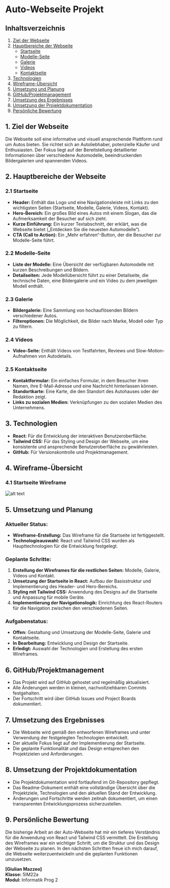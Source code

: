 # Auto-Webseite Projekt

## Inhaltsverzeichnis

1. [Ziel der Webseite](#ziel-der-webseite)
2. [Hauptbereiche der Webseite](#hauptbereiche-der-webseite)
   - [Startseite](#startseite)
   - [Modelle-Seite](#modelle-seite)
   - [Galerie](#galerie)
   - [Videos](#videos)
   - [Kontaktseite](#kontaktseite)
3. [Technologien](#technologien)
4. [Wireframe-Übersicht](#wireframe-übersicht)
5. [Umsetzung und Planung](#umsetzung-und-planung)
6. [GitHub/Projektmanagement](#github-projektmanagement)
7. [Umsetzung des Ergebnisses](#umsetzung-des-ergebnisses)
8. [Umsetzung der Projektdokumentation](#umsetzung-der-projektdokumentation)
9. [Persönliche Bewertung](#persönliche-bewertung)

## 1. Ziel der Webseite

Die Webseite soll eine informative und visuell ansprechende Plattform rund um Autos bieten. Sie richtet sich an Autoliebhaber, potenzielle Käufer und Enthusiasten. Der Fokus liegt auf der Bereitstellung detaillierter Informationen über verschiedene Automodelle, beeindruckenden Bildergalerien und spannenden Videos.

## 2. Hauptbereiche der Webseite

### 2.1 Startseite

- **Header:** Enthält das Logo und eine Navigationsleiste mit Links zu den wichtigsten Seiten (Startseite, Modelle, Galerie, Videos, Kontakt).
- **Hero-Bereich:** Ein großes Bild eines Autos mit einem Slogan, das die Aufmerksamkeit der Besucher auf sich zieht.
- **Kurze Einführung:** Ein kurzer Textabschnitt, der erklärt, was die Webseite bietet („Entdecken Sie die neuesten Automodelle“).
- **CTA (Call to Action):** Ein „Mehr erfahren“-Button, der die Besucher zur Modelle-Seite führt.

### 2.2 Modelle-Seite

- **Liste der Modelle:** Eine Übersicht der verfügbaren Automodelle mit kurzen Beschreibungen und Bildern.
- **Detailseiten:** Jede Modellübersicht führt zu einer Detailseite, die technische Daten, eine Bildergalerie und ein Video zu dem jeweiligen Modell enthält.

### 2.3 Galerie

- **Bildergalerie:** Eine Sammlung von hochauflösenden Bildern verschiedener Autos.
- **Filteroptionen:** Die Möglichkeit, die Bilder nach Marke, Modell oder Typ zu filtern.

### 2.4 Videos

- **Video-Seite:** Enthält Videos von Testfahrten, Reviews und Slow-Motion-Aufnahmen von Autodetails.

### 2.5 Kontaktseite

- **Kontaktformular:** Ein einfaches Formular, in dem Besucher ihren Namen, ihre E-Mail-Adresse und eine Nachricht hinterlassen können.
- **Standortkarte:** Eine Karte, die den Standort des Autohauses oder der Redaktion zeigt.
- **Links zu sozialen Medien:** Verknüpfungen zu den sozialen Medien des Unternehmens.

## 3. Technologien

- **React:** Für die Entwicklung der interaktiven Benutzeroberfläche.
- **Tailwind CSS:** Für das Styling und Design der Webseite, um eine konsistente und ansprechende Benutzeroberfläche zu gewährleisten.
- **GitHub:** Für Versionskontrolle und Projektmanagement.

## 4. Wireframe-Übersicht

### 4.1 Startseite Wireframe

![alt text]("https://github.com/Giu1447/Autogalerie/blob/main/pictures/WireFrame%20Autogalerie.png")

## 5. Umsetzung und Planung

### Aktueller Status:

- **Wireframe-Erstellung:** Das Wireframe für die Startseite ist fertiggestellt.
- **Technologieauswahl:** React und Tailwind CSS wurden als Haupttechnologien für die Entwicklung festgelegt.

### Geplante Schritte:

1. **Erstellung der Wireframes für die restlichen Seiten:** Modelle, Galerie, Videos und Kontakt.
2. **Umsetzung der Startseite in React:** Aufbau der Basisstruktur und Implementierung des Header- und Hero-Bereichs.
3. **Styling mit Tailwind CSS:** Anwendung des Designs auf die Startseite und Anpassung für mobile Geräte.
4. **Implementierung der Navigationslogik:** Einrichtung des React-Routers für die Navigation zwischen den verschiedenen Seiten.

### Aufgabenstatus:

- **Offen:** Gestaltung und Umsetzung der Modelle-Seite, Galerie und Kontaktseite.
- **In Bearbeitung:** Entwicklung und Design der Startseite.
- **Erledigt:** Auswahl der Technologien und Erstellung des ersten Wireframes.

## 6. GitHub/Projektmanagement

- Das Projekt wird auf GitHub gehostet und regelmäßig aktualisiert.
- Alle Änderungen werden in kleinen, nachvollziehbaren Commits festgehalten.
- Der Fortschritt wird über GitHub Issues und Project Boards dokumentiert.

## 7. Umsetzung des Ergebnisses

- Die Webseite wird gemäß den entworfenen Wireframes und unter Verwendung der festgelegten Technologien entwickelt.
- Der aktuelle Fokus liegt auf der Implementierung der Startseite.
- Die geplante Funktionalität und das Design entsprechen den Projektzielen und Anforderungen.

## 8. Umsetzung der Projektdokumentation

- Die Projektdokumentation wird fortlaufend im Git-Repository gepflegt.
- Das Readme-Dokument enthält eine vollständige Übersicht über die Projektziele, Technologien und den aktuellen Stand der Entwicklung.
- Änderungen und Fortschritte werden zeitnah dokumentiert, um einen transparenten Entwicklungsprozess sicherzustellen.

## 9. Persönliche Bewertung

Die bisherige Arbeit an der Auto-Webseite hat mir ein tieferes Verständnis für die Anwendung von React und Tailwind CSS vermittelt. Die Erstellung des Wireframes war ein wichtiger Schritt, um die Struktur und das Design der Webseite zu planen. In den nächsten Schritten freue ich mich darauf, die Webseite weiterzuentwickeln und die geplanten Funktionen umzusetzen.

**[Giulian Mazzeo]**  
**Klasse:** 5IM22a  
**Modul:** Informatik Prog 2
